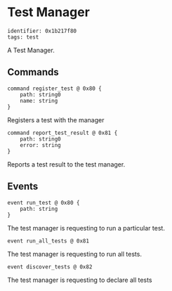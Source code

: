 # Test Manager

    identifier: 0x1b217f80
    tags: test

A Test Manager.

## Commands

    command register_test @ 0x80 {
        path: string0
        name: string
    }

Registers a test with the manager

    command report_test_result @ 0x81 {
        path: string0
        error: string
    }

Reports a test result to the test manager.

## Events

    event run_test @ 0x80 {
        path: string
    }

The test manager is requesting to run a particular test.

    event run_all_tests @ 0x81

The test manager is requesting to run all tests.

    event discover_tests @ 0x82

The test manager is requesting to declare all tests
